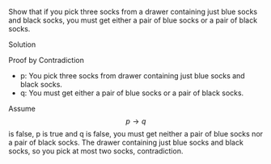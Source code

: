 Show that if you pick three socks from a drawer containing just blue socks and black socks, you must get either a pair of blue socks or a pair of black socks.

Solution

Proof by Contradiction

+ p: You pick three socks from drawer containing just blue socks and black socks.
+ q: You must get either a pair of blue socks or a pair of black socks.

Assume $$p \rightarrow q$$ is false, p is true and q is false, you must get neither a pair of blue socks nor a pair of black socks. The drawer containing just blue socks and black socks, so you pick at most two socks, contradiction.